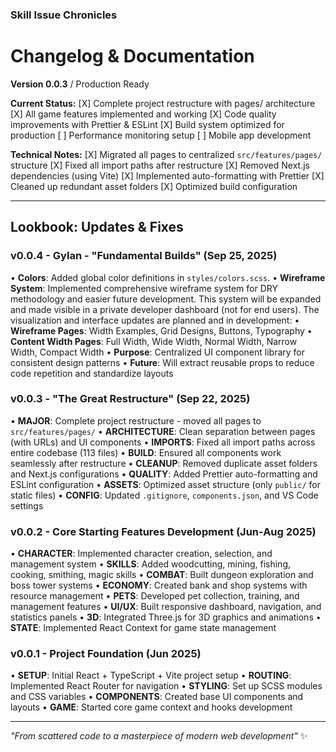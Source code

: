 ### **Skill Issue Chronicles**

# Changelog & Documentation

**Version 0.0.3** / Production Ready

**Current Status:**
[X] Complete project restructure with pages/ architecture
[X] All game features implemented and working
[X] Code quality improvements with Prettier & ESLint
[X] Build system optimized for production
[ ] Performance monitoring setup
[ ] Mobile app development

**Technical Notes:**
[X] Migrated all pages to centralized `src/features/pages/` structure
[X] Fixed all import paths after restructure
[X] Removed Next.js dependencies (using Vite)
[X] Implemented auto-formatting with Prettier
[X] Cleaned up redundant asset folders
[X] Optimized build configuration

---

## Lookbook: Updates & Fixes

### **v0.0.4 - Gylan - "Fundamental Builds"** (Sep 25, 2025)

• **Colors**: Added global color definitions in `styles/colors.scss`.
• **Wireframe System**: Implemented comprehensive wireframe system for DRY methodology and easier future development. This system will be expanded and made visible in a private developer dashboard (not for end users). The visualization and interface updates are planned and in development:
• **Wireframe Pages**: Width Examples, Grid Designs, Buttons, Typography
• **Content Width Pages**: Full Width, Wide Width, Normal Width, Narrow Width, Compact Width
• **Purpose**: Centralized UI component library for consistent design patterns
• **Future**: Will extract reusable props to reduce code repetition and standardize layouts

### **v0.0.3 - "The Great Restructure"** (Sep 22, 2025)

• **MAJOR**: Complete project restructure - moved all pages to `src/features/pages/`
• **ARCHITECTURE**: Clean separation between pages (with URLs) and UI components
• **IMPORTS**: Fixed all import paths across entire codebase (113 files)
• **BUILD**: Ensured all components work seamlessly after restructure
• **CLEANUP**: Removed duplicate asset folders and Next.js configurations
• **QUALITY**: Added Prettier auto-formatting and ESLint configuration
• **ASSETS**: Optimized asset structure (only `public/` for static files)
• **CONFIG**: Updated `.gitignore`, `components.json`, and VS Code settings

### **v0.0.2 - Core Starting Features Development** (Jun-Aug 2025)

• **CHARACTER**: Implemented character creation, selection, and management system
• **SKILLS**: Added woodcutting, mining, fishing, cooking, smithing, magic skills
• **COMBAT**: Built dungeon exploration and boss tower systems
• **ECONOMY**: Created bank and shop systems with resource management
• **PETS**: Developed pet collection, training, and management features
• **UI/UX**: Built responsive dashboard, navigation, and statistics panels
• **3D**: Integrated Three.js for 3D graphics and animations
• **STATE**: Implemented React Context for game state management

### **v0.0.1 - Project Foundation** (Jun 2025)

• **SETUP**: Initial React + TypeScript + Vite project setup
• **ROUTING**: Implemented React Router for navigation
• **STYLING**: Set up SCSS modules and CSS variables
• **COMPONENTS**: Created base UI components and layouts
• **GAME**: Started core game context and hooks development

---

_"From scattered code to a masterpiece of modern web development"_ ✨
